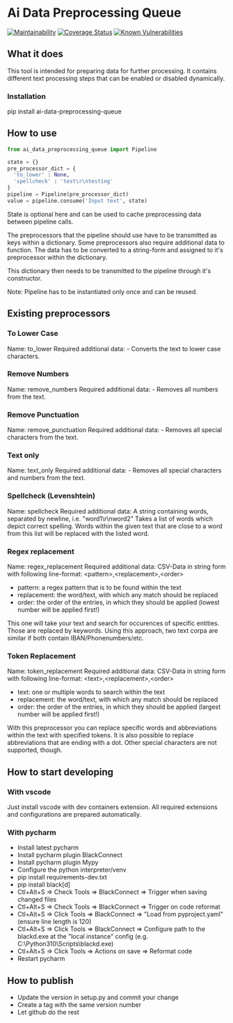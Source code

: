 # Ai Data Preprocessing Queue
[![Maintainability][codeclimate-image]][codeclimate-url]
[![Coverage Status][coveralls-image]][coveralls-url]
[![Known Vulnerabilities][snyk-image]][snyk-url]

## What it does
This tool is intended for preparing data for further processing.
It contains different text processing steps that can be enabled or disabled dynamically.


### Installation
pip install ai-data-preprocessing-queue

## How to use
```python
from ai_data_preprocessing_queue import Pipeline

state = {}
pre_processor_dict = {
  'to_lower' : None,
  'spellcheck' : 'test\r\ntesting'
}
pipeline = Pipeline(pre_processor_dict)
value = pipeline.consume('Input text', state)
```


State is optional here and can be used to cache preprocessing data between pipeline calls.

The preprocessors that the pipeline should use have to be transmitted as keys within a dictionary.
Some preprocessors also require additional data to function.
The data has to be converted to a string-form and assigned to it's preprocessor within the dictionary.

This dictionary then needs to be transmitted to the pipeline through it's constructor.

Note: Pipeline has to be instantiated only once and can be reused.

## Existing preprocessors

### To Lower Case
Name: to_lower
Required additional data: -
Converts the text to lower case characters.

### Remove Numbers
Name: remove_numbers
Required additional data: -
Removes all numbers from the text.

### Remove Punctuation
Name: remove_punctuation
Required additional data: -
Removes all special characters from the text.

### Text only
Name: text_only
Required additional data: -
Removes all special characters and numbers from the text.

### Spellcheck (Levenshtein)
Name: spellcheck
Required additional data: A string containing words, separated by newline, i.e. "word1\r\nword2"
Takes a list of words which depict correct spelling. Words within the given text that are close to a word from this list will be replaced with the listed word.

### Regex replacement
Name: regex_replacement
Required additional data: CSV-Data in string form with following line-format: &lt;pattern&gt;,&lt;replacement&gt;,&lt;order&gt;
  - pattern: a regex pattern that is to be found within the text
  - replacement: the word/text, with which any match should be replaced
  - order: the order of the entries, in which they should be applied (lowest number will be applied first!)

This one will take your text and search for occurences of specific entities. Those are replaced by keywords. Using this approach, two text corpa are similar if both contain IBAN/Phonenumbers/etc.

### Token Replacement
Name: token_replacement
Required additional data: CSV-Data in string form with following line-format: &lt;text&gt;,&lt;replacement&gt;,&lt;order&gt;
  - text: one or multiple words to search within the text
  - replacement: the word/text, with which any match should be replaced
  - order: the order of the entries, in which they should be applied (largest number will be applied first!)

With this preprocessor you can replace specific words and abbreviations within the text with specified tokens.
It is also possible to replace abbreviations that are ending with a dot. Other special characters are not supported, though.

## How to start developing

### With vscode

Just install vscode with dev containers extension. All required extensions and configurations are prepared automatically.

### With pycharm

* Install latest pycharm
* Install pycharm plugin BlackConnect
* Install pycharm plugin Mypy
* Configure the python interpreter/venv
* pip install requirements-dev.txt
* pip install black[d]
* Ctl+Alt+S => Check Tools => BlackConnect => Trigger when saving changed files
* Ctl+Alt+S => Check Tools => BlackConnect => Trigger on code reformat
* Ctl+Alt+S => Click Tools => BlackConnect => "Load from pyproject.yaml" (ensure line length is 120)
* Ctl+Alt+S => Click Tools => BlackConnect => Configure path to the blackd.exe at the "local instance" config (e.g. C:\Python310\Scripts\blackd.exe)
* Ctl+Alt+S => Click Tools => Actions on save => Reformat code
* Restart pycharm

## How to publish
* Update the version in setup.py and commit your change
* Create a tag with the same version number
* Let github do the rest

[codeclimate-image]:https://api.codeclimate.com/v1/badges/bcde3599d064f687803f/maintainability
[codeclimate-url]:https://codeclimate.com/github/SamhammerAG/ai_data_preprocessing_queue/maintainability
[coveralls-image]:https://coveralls.io/repos/github/SamhammerAG/ai_data_preprocessing_queue/badge.svg?branch=master
[coveralls-url]:https://coveralls.io/github/SamhammerAG/ai_data_preprocessing_queue?branch=master
[snyk-image]:https://snyk.io/test/github/SamhammerAG/ai_data_preprocessing_queue/badge.svg
[snyk-url]:https://snyk.io/test/github/SamhammerAG/ai_data_preprocessing_queue
